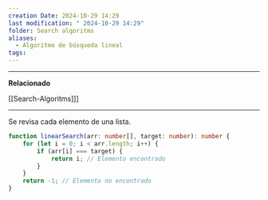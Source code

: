 ```yaml
---
creation Date: 2024-10-29 14:29
last modification: " 2024-10-29 14:29"
folder: Search algoritms
aliases:
  - Algoritmo de búsqueda lineal
tags:
---
```

___
**Relacionado**

[[Search-Algoritms]]]
___
Se revisa cada elemento de una lista.

```typescript
function linearSearch(arr: number[], target: number): number {
    for (let i = 0; i < arr.length; i++) {
        if (arr[i] === target) {
            return i; // Elemento encontrado
        }
    }
    return -1; // Elemento no encontrado
}
```

